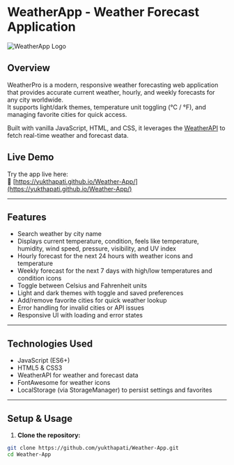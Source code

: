 # WeatherApp - Weather Forecast Application

![WeatherApp Logo](https://yukthapati.github.io/Weather-App/assets/logo.png) <!-- Replace with your logo URL if you have -->

## Overview

WeatherPro is a modern, responsive weather forecasting web application that provides accurate current weather, hourly, and weekly forecasts for any city worldwide.  
It supports light/dark themes, temperature unit toggling (°C / °F), and managing favorite cities for quick access.

Built with vanilla JavaScript, HTML, and CSS, it leverages the [WeatherAPI](https://www.weatherapi.com/) to fetch real-time weather and forecast data.

## Live Demo

Try the app live here:  
🔗 [https://yukthapati.github.io/Weather-App/](https://yukthapati.github.io/Weather-App/)

---

## Features

- Search weather by city name
- Displays current temperature, condition, feels like temperature, humidity, wind speed, pressure, visibility, and UV index
- Hourly forecast for the next 24 hours with weather icons and temperature
- Weekly forecast for the next 7 days with high/low temperatures and condition icons
- Toggle between Celsius and Fahrenheit units
- Light and dark themes with toggle and saved preferences
- Add/remove favorite cities for quick weather lookup
- Error handling for invalid cities or API issues
- Responsive UI with loading and error states

---

## Technologies Used

- JavaScript (ES6+)
- HTML5 & CSS3
- WeatherAPI for weather and forecast data
- FontAwesome for weather icons
- LocalStorage (via StorageManager) to persist settings and favorites

---

## Setup & Usage

1. **Clone the repository:**

```bash
git clone https://github.com/yukthapati/Weather-App.git
cd Weather-App
